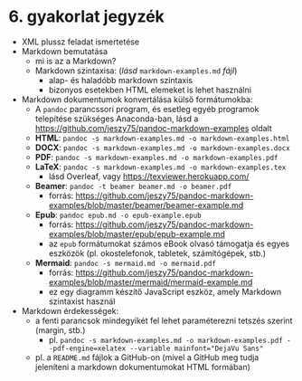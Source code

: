 # 6. gyakorlat jegyzék

- XML plussz feladat ismertetése
- Markdown bemutatása
  - mi is az a Markdown?
  - Markdown szintaxisa: (_lásd_ `markdown-examples.md` _fájl_)
    - alap- és haladóbb markdown szintaxis
    - bizonyos esetekben HTML elemeket is lehet használni
- Markdown dokumentumok konvertálása külső formátumokba:
  - A `pandoc` parancssori program, és esetleg egyéb programok telepítése szükséges Anaconda-ban, lásd a https://github.com/jeszy75/pandoc-markdown-examples oldalt
  - **HTML**: `pandoc -s markdown-examples.md -o markdown-examples.html`
  - **DOCX**: `pandoc -s markdown-examples.md -o markdown-examples.docx`
  - **PDF**: `pandoc -s markdown-examples.md -o markdown-examples.pdf`
  - **LaTeX**: `pandoc -s markdown-examples.md -o markdown-examples.tex`
    - lásd Overleaf, vagy https://texviewer.herokuapp.com/
  - **Beamer**: `pandoc -t beamer beamer.md -o beamer.pdf`
    - forrás: https://github.com/jeszy75/pandoc-markdown-examples/blob/master/beamer/beamer-example.md
  - **Epub**: `pandoc epub.md -o epub-example.epub`
    - forrás: https://github.com/jeszy75/pandoc-markdown-examples/blob/master/epub/epub-example.md
    - az `epub` formátumokat számos eBook olvasó támogatja és egyes eszközök (pl. okostelefonok, tabletek, számítógépek, stb.)
  - **Mermaid**: `pandoc -s mermaid.md -o mermaid.pdf`
    - forrás: https://github.com/jeszy75/pandoc-markdown-examples/blob/master/mermaid/mermaid-example.md
    - ez egy diagramm készítő JavaScript eszköz, amely Markdown szintaxist használ
- Markdown érdekességek:
  - a fenti parancsok mindegyikét fel lehet paraméterezni tetszés szerint (margin, stb.)
    - pl. `pandoc -s markdown-examples.md -o markdown-examples.pdf --pdf-engine=xelatex --variable mainfont="DejaVu Sans"`
  - pl. a `README.md` fájlok a GitHub-on (mivel a GitHub meg tudja jeleníteni a markdown dokumentumokat HTML formában)
